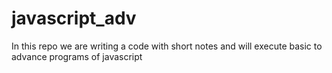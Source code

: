 # javascript_adv
In this repo we are writing a code with short notes  and will execute basic to advance programs of javascript
